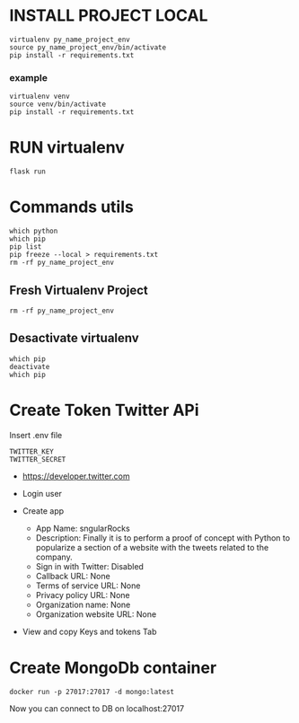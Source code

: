 # INSTALL PROJECT LOCAL
```
virtualenv py_name_project_env
source py_name_project_env/bin/activate
pip install -r requirements.txt
```

### example
```
virtualenv venv
source venv/bin/activate
pip install -r requirements.txt
```

# RUN virtualenv
```
flask run
```

# Commands utils
```
which python
which pip
pip list
pip freeze --local > requirements.txt
rm -rf py_name_project_env
```


## Fresh Virtualenv Project
```
rm -rf py_name_project_env
```

## Desactivate virtualenv
```
which pip
deactivate
which pip
```

# Create Token Twitter APi
Insert .env file
```
TWITTER_KEY
TWITTER_SECRET
```

- https://developer.twitter.com
- Login user
- Create app
    - App Name: sngularRocks
    - Description: Finally it is to perform a proof of concept with Python to popularize a section of a website with the tweets related to the company.
    - Sign in with Twitter: Disabled
    - Callback URL: None
    - Terms of service URL: None
    - Privacy policy URL: None
    - Organization name: None
    - Organization website URL: None

- View and copy Keys and tokens Tab

# Create MongoDb container
```
docker run -p 27017:27017 -d mongo:latest
```
Now you can connect to DB on localhost:27017
